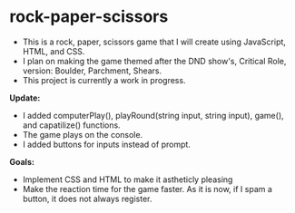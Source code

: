 # rock-paper-scissors

- This is a rock, paper, scissors game that I will create using JavaScript, HTML, and CSS.
- I plan on making the game themed after the DND show's, Critical Role, version: Boulder, Parchment, Shears.
- This project is currently a work in progress.


**Update:**
- I added computerPlay(), playRound(string input, string input),  game(), and capatilize() functions.
- The game plays on the console.
- I added buttons for inputs instead of prompt.

**Goals:**
- Implement CSS and HTML to make it astheticly pleasing
- Make the reaction time for the game faster. As it is now, if I spam a button, it does not always register.